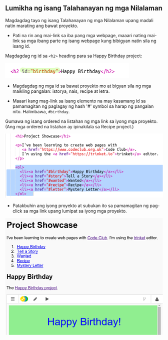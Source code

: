 ## Lumikha ng isang Talahanayan ng mga Nilalaman

Magdagdag tayo ng isang Talahanayan ng mga Nilalaman upang madali natin marating ang bawat proyekto.

+ Pati na rin ang mai-link sa iba pang mga webpage, maaari nating mai-link sa mga ibang parte ng isang webpage kung bibigyan natin sila ng isang id. 

Magdagdag ng id sa `<h2>` heading para sa Happy Birthday project:

![screenshot](images/showcase-id.png)

+ Magdagdag ng mga id sa bawat proyekto mo at bigyan sila ng mga maikling pangalan: istorya, nais, recipe at letra.

+ Maaari kang mag-link sa isang elemento na may kasamang id sa pamamagitan ng paglagay ng hash '#' symbol sa harap ng pangalan nito. Halimbawa, ` #birthday `.

Gumawa ng isang ordered na listahan ng mga link sa iyong mga proyekto. (Ang mga ordered na listahan ay ipinakilala sa Recipe project.)

![screenshot](images/showcase-list.png)

+ Patakbuhin ang iyong proyekto at subukan ito sa pamamagitan ng pag-click sa mga link upang lumipat sa iyong mga proyekto. 

![screenshot](images/showcase-list-output.png)